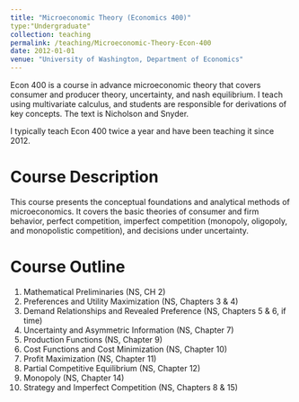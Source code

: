 ```yaml
---
title: "Microeconomic Theory (Economics 400)"
type:"Undergraduate"
collection: teaching
permalink: /teaching/Microeconomic-Theory-Econ-400
date: 2012-01-01
venue: "University of Washington, Department of Economics"
---
```

Econ 400 is a course in advance microeconomic theory that covers consumer and producer theory, uncertainty, and nash equilibrium.  I teach using multivariate calculus, and students are responsible for derivations of key concepts.  The text is Nicholson and Snyder.

I typically teach Econ 400 twice a year and have been teaching it since 2012.

Course Description
======

This course presents the conceptual foundations and analytical methods of microeconomics. It covers the basic theories of consumer and firm 
behavior, perfect competition, imperfect competition (monopoly, oligopoly, and monopolistic competition), and decisions under uncertainty.

Course Outline
======
1. Mathematical Preliminaries (NS, CH 2)
2. Preferences and Utility Maximization (NS, Chapters 3 & 4)
3. Demand Relationships and Revealed Preference (NS, Chapters 5 & 6, if time)
4. Uncertainty and Asymmetric Information (NS, Chapter 7)
5. Production Functions (NS, Chapter 9)
6. Cost Functions and Cost Minimization (NS, Chapter 10)
7. Profit Maximization (NS, Chapter 11)
8. Partial Competitive Equilibrium (NS, Chapter 12)
9. Monopoly (NS, Chapter 14)
10. Strategy and Imperfect Competition (NS, Chapters 8 & 15)
